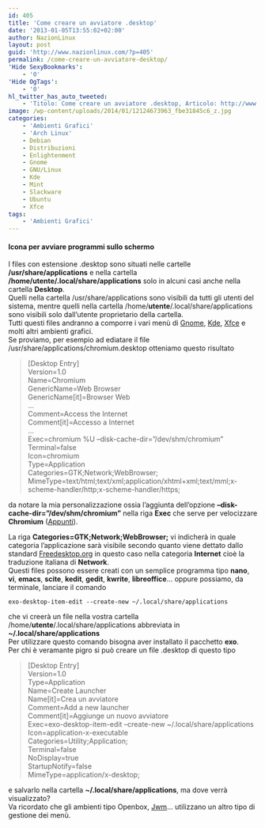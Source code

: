 ```yaml
---
id: 405
title: 'Come creare un avviatore .desktop'
date: '2013-01-05T13:55:02+02:00'
author: NazionLinux
layout: post
guid: 'http://www.nazionlinux.com/?p=405'
permalink: /come-creare-un-avviatore-desktop/
'Hide SexyBookmarks':
    - '0'
'Hide OgTags':
    - '0'
hl_twitter_has_auto_tweeted:
    - 'Titolo: Come creare un avviatore .desktop, Articolo: http://www.nazionlinux.com/?p=405'
image: /wp-content/uploads/2014/01/12124673963_fbe31845c6_z.jpg
categories:
    - 'Ambienti Grafici'
    - 'Arch Linux'
    - Debian
    - Distribuzioni
    - Enlightenment
    - Gnome
    - GNU/Linux
    - Kde
    - Mint
    - Slackware
    - Ubuntu
    - Xfce
tags:
    - 'Ambienti Grafici'
---
```


#### Icona per avviare programmi sullo schermo

I files con estensione .desktop sono situati nelle cartelle **/usr/share/applications** e nella cartella **/home/utente/.local/share/applications** solo in alcuni casi anche nella cartella **Desktop**.  
Quelli nella cartella /usr/share/applications sono visibili da tutti gli utenti del sistema, mentre quelli nella cartella /home/**utente**/.local/share/applications sono visibili solo dall’utente proprietario della cartella.  
Tutti questi files andranno a comporre i vari menù di [Gnome](http://www.gnome.org/ "Gnome"), [Kde](http://www.kde.org "Kde"), [Xfce](http://www.xfce.org "Xfce") e molti altri ambienti grafici.  
Se proviamo, per esempio ad ediatare il file /usr/share/applications/chromium.desktop otteniamo questo risultato

> \[Desktop Entry\]  
> Version=1.0  
> Name=Chromium  
> GenericName=Web Browser  
> GenericName\[it\]=Browser Web  
> …  
> Comment=Access the Internet  
> Comment\[it\]=Accesso a Internet  
> …  
> Exec=chromium %U –disk-cache-dir=”/dev/shm/chromium”  
> Terminal=false  
> Icon=chromium  
> Type=Application  
> Categories=GTK;Network;WebBrowser;  
> MimeType=text/html;text/xml;application/xhtml+xml;text/mml;x-scheme-handler/http;x-scheme-handler/https;

da notare la mia personalizzazione ossia l’aggiunta dell’opzione **–disk-cache-dir=”/dev/shm/chromium”** nella riga **Exec** che serve per velocizzare **Chromium** ([Appunti](http://www.nazionlinux.com/appunti/ "Appunti")).

La riga **Categories=GTK;Network;WebBrowser;** vi indicherà in quale categoria l’applicazione sarà visibile secondo quanto viene dettato dallo standard [Freedesktop.org](http://standards.freedesktop.org/menu-spec/latest/apa.html "Freedesktop") in questo caso nella categoria **Internet** cioè la traduzione italiana di **Network**.  
Questi files possono essere creati con un semplice programma tipo **nano**, **vi**, **emacs**, **scite**, **kedit**, **gedit**, **kwrite**, **libreoffice**… oppure possiamo, da terminale, lanciare il comando

`exo-desktop-item-edit --create-new ~/.local/share/applications`

che vi creerà un file nella vostra cartella /home/**utente**/.local/share/applications abbreviata in **~/.local/share/applications**  
Per utilizzare questo comando bisogna aver installato il pacchetto **exo**.  
Per chi è veramante pigro si può creare un file .desktop di questo tipo

> \[Desktop Entry\]  
> Version=1.0  
> Type=Application  
> Name=Create Launcher  
> Name\[it\]=Crea un avviatore  
> Comment=Add a new launcher  
> Comment\[it\]=Aggiunge un nuovo avviatore  
> Exec=exo-desktop-item-edit –create-new ~/.local/share/applications  
> Icon=application-x-executable  
> Categories=Utility;Application;  
> Terminal=false  
> NoDisplay=true  
> StartupNotify=false  
> MimeType=application/x-desktop;

e salvarlo nella cartella **~/.local/share/applications**, ma dove verrà visualizzato?  
Va ricordato che gli ambienti tipo Openbox, [Jwm](http://www.nazionlinux.com/2012/08/12/alla-scoperta-di-jwm/ "Alla scoperta di JWM")… utilizzano un altro tipo di gestione dei menù.